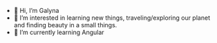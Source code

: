- 👋  Hi, I’m Galyna
- 👀  I’m interested in learning new things, traveling/exploring our planet and finding beauty in a small things.
- 🌱  I’m currently learning Angular

